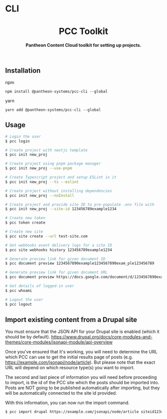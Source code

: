 # CLI

<div align="center">
	<h1>PCC Toolkit</h1>
	<p>
		<b>Pantheon Content Cloud toolkit for setting up projects.</b>
	</p>
	<br>
</div>

## Installation

npm

```console
npm install @pantheon-systems/pcc-cli --global
```

yarn

```console
yarn add @pantheon-systems/pcc-cli --global
```

## Usage

```bash
# Login the user
$ pcc login

# Create project with nextjs template
$ pcc init new_proj

# Create project using pnpm package manager
$ pcc init new_proj --use-pnpm

# Create Typescript project and setup ESLint in it
$ pcc init new_proj --ts --eslint

# Create project without installing dependencies
$ pcc init new_proj --noInstall

# Create project and provide site ID to pre-populate .env file with
$ pcc init new_proj --site-id 123456789example1234

# Create new token
$ pcc token create

# Create new site
$ pcc site create --url test-site.com

# Get webhooks event delivery logs for a site ID
$ pcc site webhooks history 123456789example1234

# Generate preview link for given document ID
$ pcc document preview 1234567890example1234567890exam_ple123456789

# Generate preview link for given document URL
$ pcc document preview https://docs.google.com/document/d/1234567890example1234567890exam_ple123456789

# Get details of logged-in user
$ pcc whoami

# Logout the user
$ pcc logout

```

## Import existing content from a Drupal site

You must ensure that the JSON API for your Drupal site is enabled (which it
should be by default).
https://www.drupal.org/docs/core-modules-and-themes/core-modules/jsonapi-module/api-overview

Once you've ensured that it's working, you will need to determine the URL which
PCC can use to get the initial results page of posts (e.g.
https://example.com/jsonapi/node/article). But please note that the exact URL
will depend on which resource type(s) you want to import.

The second and last piece of information you will need before proceeding to
import, is the id of the PCC site which the posts should be imported into. Posts
are NOT going to be published automatically after importing, but they will be
automatically connected to the site id provided.

With this information, you can now run the import command.

```bash
$ pcc import drupal https://example.com/jsonapi/node/article siteid12345
```
